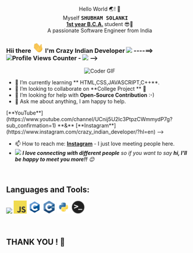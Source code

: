 <p align="center"> Hello World 🌏! 👋 <br> Myself <strong> <kbd>SHUBHAM SOLANKI </strong> <a href="https://priyansh.is-a.dev"> <img src="https://priyansh.pages.dev/c/emojis/verified.png" width="15" height="15"> </a></kbd> <br>  <strong> <ins>1st year B.C.A.</ins> </strong> student 😎🤏 <br> A passionate Software Engineer from India </p>


<!-- <div align="center"> <b>Languages & tools I use</b> <br> <a href="https://www.w3schools.com/html/default.asp"><img src="https://priyansh.pages.dev/c/emojis/html.png" width="30" height="30"></a> <a href="https://www.w3schools.com/css/default.asp"><img src="https://priyansh.pages.dev/c/emojis/css.png" width="30" height="30"></a> <a href="https://www.w3schools.com/js/default.asp/"><img src="https://priyansh.pages.dev/c/emojis/js.png" width="30" height="30"></a> <a href="https://tailwindcss.com/docs"><img src="https://priyansh.vercel.app/emojis/tailwindcss.png" width="30" height="30"></a> <br> <a href="https://www.w3schools.com/mongodb/index.php/"><img src="https://priyansh.pages.dev/c/emojis/mongodb.png" width="30" height="30"></a>  <a href="https://www.w3schools.com/git/default.asp"><img src="https://priyansh.pages.dev/c/emojis/git.png" width="30" height="30"></a>
<a href="https://developers.cloudflare.com/learning-paths/get-started/"><img src="https://priyansh.pages.dev/c/emojis/cloudflare.png" width="30" height="30"></a></div> 

 -->
<!-- <div align="center"> <br> 
<a href=" https://twitter.com/Shubham_Sen_01?t=jSkWWnjRn4dtuntUnLLC7g&s=35 "> </a>
<a href=" shubhamsolanki57051@gmail.com "></a> 
</div>

 -->


<!-- <img align="center" alt="coding" width="400" src="https://user-images.githubusercontent.com/55389276/140866485-8fb1c876-9a8f-4d6a-98dc-08c4981eaf70.gif">

<p align="left"> <img src="https://komarev.com/ghpvc/?username=Shubham Solanki & label=Profile%20views&color=0e75b6&style=flat" alt="Shubham Solanki" /> </p>

👨‍💻 All of my projects are available ( Coming Soon ) 

- ⚡ Fun fact *I am funny😅*
 -->
 ### Hii there <img src="https://github.com/CrazyIndianDeveloper/CrazyIndianDeveloper/blob/main/wavehand.gif" width="30px">  I'm Crazy Indian Developer <img src="https://media.giphy.com/media/WUlplcMpOCEmTGBtBW/giphy.gif" width="30"> ----==>![Profile Views Counter](https://komarev.com/ghpvc/?username=CrazyIndianDeveloper&label=PROFILE+VIEWS&color=green) </pre>  - <img src="https://media.giphy.com/media/12oufCB0MyZ1Go/giphy.gif" width="50"> -->


<!-- 
<p align="center">
	<a href="https://github.com/crazyindiandeveloper"><img src="https://img.shields.io/github/followers/crazyindiandeveloper.svg?label=GitHub&style=social" alt="GitHub" height="20"></a>
</p>
 -->
<p  align="center"><img src="https://media.giphy.com/media/SWoSkN6DxTszqIKEqv/giphy.gif" alt="Coder GIF" width="500" height="400">
	
<!-- ### About Me : <img src="https://github.com/CrazyIndianDeveloper/Dust/blob/main/Sunglasses.gif" width="30px">

I'm an student of **Computer Application**. I'm very passionate about making my own tools for **HTML, CSS, JAVASCRIPT,C++**. Some technologies I enjoy working with, include :`Java, CPP, JavaScript, C, CSS, HTML, Python.` I am also Studying **Cyber Security And Ethical Hacking**.I also Love Sharing my knowledge with others. I love **Mentoring Juniors**.


<br /> -->

<!-- ## **Talking about Personal Stuffs:**<img src="https://media.giphy.com/media/VgCDAzcKvsR6OM0uWg/giphy.gif" width="50"> -->

- 🌱 I’m currently learning ** HTML,CSS,JAVASCRIPT,C++**.	
- 👯 I’m looking to collaborate on **College Project ** 🤝
- 🤔 I’m looking for help with **Open-Source Contribution** :-)
- 💬 Ask me about anything, I am happy to help.
<!-- - ⚡️ [**Crazy Indian Developer**](https://www.youtube.com/channel/UCnij5U2Ic3PtpzCWmmydP7g?sub_confirmation=1) : My future Project which helps the community to better understand about various **Programming Languages **  -->
<!-- - ⚡️ Crazy Indian Developer --> [**YouTube**](https://www.youtube.com/channel/UCnij5U2Ic3PtpzCWmmydP7g?sub_confirmation=1) **&** [**Instagram**](https://www.instagram.com/crazy_indian_developer/?hl=en) -->
- 📫 How to reach me: [**Instagram**](shubham___sen_) - I just love meeting people here.
- <img src="https://media.giphy.com/media/LnQjpWaON8nhr21vNW/giphy.gif" width="60"> <em><b>I love connecting with different people</b> so if you want to say <b>hi, I'll be happy to meet you more!!</b> 😊</em>


<br/>


## **Languages and Tools:**  


<code><img height="35" src="https://upload.wikimedia.org/wikipedia/commons/thumb/1/10/CSS3_and_HTML5_logos_and_wordmarks.svg/791px-CSS3_and_HTML5_logos_and_wordmarks.svg.png"></code>
<code><img height="35" src="https://raw.githubusercontent.com/github/explore/80688e429a7d4ef2fca1e82350fe8e3517d3494d/topics/javascript/javascript.png"></code>
<code><img height="35" src="https://raw.githubusercontent.com/github/explore/80688e429a7d4ef2fca1e82350fe8e3517d3494d/topics/c/c.png"></code>
<code><img height="35" src="https://raw.githubusercontent.com/github/explore/80688e429a7d4ef2fca1e82350fe8e3517d3494d/topics/cpp/cpp.png"></code>
<code><img height="35" src="https://raw.githubusercontent.com/github/explore/80688e429a7d4ef2fca1e82350fe8e3517d3494d/topics/python/python.png"></code>
<code><img height="35" src="https://raw.githubusercontent.com/github/explore/80688e429a7d4ef2fca1e82350fe8e3517d3494d/topics/terminal/terminal.png"></code>

<br/>
<!--  <img align="center" src="https://github-readme-stats.vercel.app/api/top-langs/?username=crazyindiandeveloper&layout=compact&theme=material-palenight" />


<br/> -->

<!-- <p><br/>&nbsp;<img align="center"[states] src="https://github-readme-stats.vercel.app/api?username=crazyindiandeveloper&show_icons=true&locale=en&show_owner=true" alt="crazyindiandeveloper	" /></p>
 -->
<!-- ## My Popular repositories
<a href="https://github.com/crazyindiandeveloper/XeroSploit-Installer">
<img align="center" src="https://github-readme-stats.vercel.app/api/pin/?username=crazyindiandeveloper&repo=XeroSploit-Installer&theme=material-palenight" />
</a> -->


<!-- <a href="https://github.com/CrazyIndianDeveloper/DesktopWatchV1.0">
<img align="center" src="https://github-readme-stats.vercel.app/api/pin/?username=crazyindiandeveloper&repo=DesktopWatchV1.0&theme=material-palenight" />
</a>
<br /> -->

## THANK YOU !  :sparkling_heart:  



<!--
**CrazyIndianDeveloper/CrazyIndianDeveloper** is a ✨ _special_ ✨ repository because its `README.md` (this file) appears on your GitHub profile.
<!--
- 🔭 I’m currently working on ...
Here are some ideas to get you started:


- 🌱 I’m currently learning ...👋
- 👯 I’m looking to collaborate on ...
- 🤔 I’m looking for help with ...💻
- 💬 Ask me about ...👋🏾‍
- 📫 How to reach me: ...
- 😄 Pronouns: ...
- ⚡ Fun fact: ...
-->
